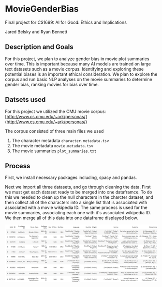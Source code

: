 # MovieGenderBias
Final project for CS1699: AI for Good: Ethics and Implications

Jared Belsky and Ryan Bennett 


## Description and Goals
For this project, we plan to analyze gender bias in movie plot summaries over time. This is important because many AI models are trained on large text datasets such as a movie corpus. Identifying and exploring these potential biases is an important ethical consideration. We plan to explore the corpus and run basic NLP analyses on the movie summaries to determine gender bias, ranking movies for bias over time. 

## Datsets used
For this project we utilized the CMU movie corpus: [http://www.cs.cmu.edu/~ark/personas/](http://www.cs.cmu.edu/~ark/personas/)

The corpus consisted of three main files we used
1. The character metadata `character.metadata.tsv`
2. The movie metadata `movie.metadata.tsv`
3. The movie summaries `plot_summaries.txt`

## Process

First, we install necessary packages including, spacy and pandas.

Next we import all three datasets, and go through cleaning the data. First we must get each dataset ready to be merged into one dataframce. To do this we needed to clean up the null characters in the charcter dataset, and then collect all of the characters into a single list that is associated with associated with a movie wikipedia ID. The same process is used for the movie summaries, associating each one with it's associated wikipedia ID. We then merge all of this data into one dataframe displayed below.

![image](FinalMovieDF.png)
